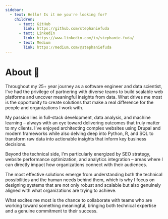 ```yaml
---
sidebar:
  - text: Hello! Is it me you're looking for?
    children:
      - text: GitHub
        link: https://github.com/stephaniefuda
      - text: LinkedIn
        link: https://www.linkedin.com/in/stephanie-fuda/
      - text: Medium
        link: https://medium.com/@stephaniefuda
---
```



# About :satellite:

Throughout my 25+ year journey as a software engineer and data scientist, I've had the privilege of partnering with diverse teams to build scalable web platforms and uncover meaningful insights from data. What drives me most is the opportunity to create solutions that make a real difference for the people and organizations I work with.

My passion lies in full-stack development, data analysis, and machine learning – always with an eye toward delivering outcomes that truly matter to my clients. I've enjoyed architecting complex websites using Drupal and modern frameworks while also delving deep into Python, R, and SQL to transform raw data into actionable insights that inform key business decisions.

Beyond the technical side, I'm particularly energized by SEO strategy, website performance optimization, and analytics integration – areas where I can directly impact how organizations connect with their audiences.

The most effective solutions emerge from understanding both the technical possibilities and the human needs behind them, which is why I focus on designing systems that are not only robust and scalable but also genuinely aligned with what organizations are trying to achieve.

What excites me most is the chance to collaborate with teams who are working toward something meaningful, bringing both technical expertise and a genuine commitment to their success.
